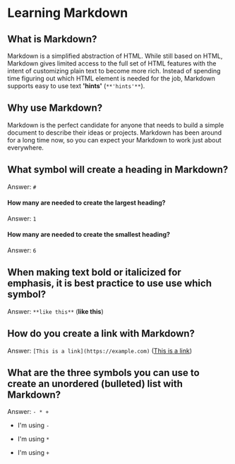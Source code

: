 # Learning Markdown

## What is Markdown?

Markdown is a simplified abstraction of HTML. While still based on HTML, Markdown gives limited access to the full set of HTML features with the intent of customizing plain text to become more rich. Instead of spending time figuring out which HTML element is needed for the job, Markdown supports easy to use text **'hints'** (`**'hints'**`).

## Why use Markdown?

Markdown is the perfect candidate for anyone that needs to build a simple document to describe their ideas or projects. Markdown has been around for a long time now, so you can expect your Markdown to work just about everywhere.

## What symbol will create a heading in Markdown?

Answer: `#`

#### How many are needed to create the largest heading?

Answer: `1`

#### How many are needed to create the smallest heading?

Answer: `6`

## When making text bold or italicized for emphasis, it is best practice to use use which symbol?

Answer: `**like this**` (**like this**)

## How do you create a link with Markdown?

Answer: `[This is a link](https://example.com)` ([This is a link](https://example.com))

## What are the three symbols you can use to create an unordered (bulleted) list with Markdown?

Answer: `- * +`

- I'm using `-`

* I'm using `*`

- I'm using `+`

